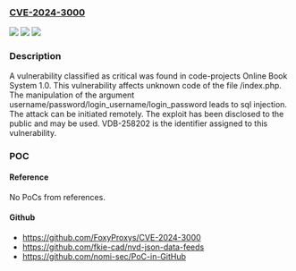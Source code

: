 ### [CVE-2024-3000](https://cve.mitre.org/cgi-bin/cvename.cgi?name=CVE-2024-3000)
![](https://img.shields.io/static/v1?label=Product&message=Online%20Book%20System&color=blue)
![](https://img.shields.io/static/v1?label=Version&message=%3D%201.0%20&color=brighgreen)
![](https://img.shields.io/static/v1?label=Vulnerability&message=CWE-89%20SQL%20Injection&color=brighgreen)

### Description

A vulnerability classified as critical was found in code-projects Online Book System 1.0. This vulnerability affects unknown code of the file /index.php. The manipulation of the argument username/password/login_username/login_password leads to sql injection. The attack can be initiated remotely. The exploit has been disclosed to the public and may be used. VDB-258202 is the identifier assigned to this vulnerability.

### POC

#### Reference
No PoCs from references.

#### Github
- https://github.com/FoxyProxys/CVE-2024-3000
- https://github.com/fkie-cad/nvd-json-data-feeds
- https://github.com/nomi-sec/PoC-in-GitHub

